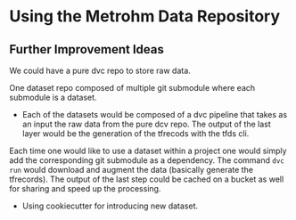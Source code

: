 
# Using the Metrohm Data Repository


## Further Improvement Ideas

We could have a pure dvc repo to store raw data.

One dataset repo composed of multiple git submodule where each submodule is a dataset.

   - Each of the datasets would be composed of a dvc pipeline that takes as an input the raw data from the pure dcv repo.
   The output of the last layer would be the generation of the tfrecods with the tfds cli.


Each time one would like to use a dataset within a project one would simply add the corresponding git submodule as a dependency. The command `dvc run` would download and augment the data (basically generate the tfrecords). The output of the last step could be cached on a bucket as well for sharing and speed up the processing.

   - Using cookiecutter for introducing new dataset.
